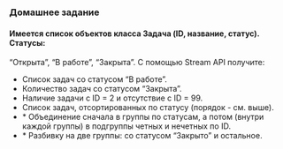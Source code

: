 ### Домашнее задание
#### Имеется список объектов класса Задача (ID, название, статус). Статусы:
“Открыта”, “В работе”, “Закрыта”. С помощью Stream API получите:
* Список задач со статусом “В работе”.
* Количество задач со статусом “Закрыта”.
* Наличие задачи с ID = 2 и отсутствие с ID = 99.
* Список задач, отсортированных по статусу (порядок - см. выше).
* \* Объединение сначала в группы по статусам, а потом (внутри каждой
  группы) в подгруппы четных и нечетных по ID.
* \* Разбивку на две группы: со статусом “Закрыто” и остальное.
